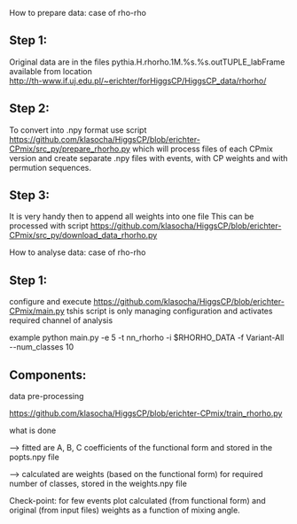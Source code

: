 How to prepare data: case of rho-rho

Step 1:
--------
Original data are in the files
    pythia.H.rhorho.1M.%s.%s.outTUPLE_labFrame
available from location   
http://th-www.if.uj.edu.pl/~erichter/forHiggsCP/HiggsCP_data/rhorho/

Step 2:
-------
To convert into .npy format use script
https://github.com/klasocha/HiggsCP/blob/erichter-CPmix/src_py/prepare_rhorho.py
which will process files of each CPmix version and create separate .npy files
with events, with CP weights and with permution sequences. 

Step 3:
--------
It is very handy then to append all weights into one file
This can be processed with script
https://github.com/klasocha/HiggsCP/blob/erichter-CPmix/src_py/download_data_rhorho.py

How to analyse data: case of rho-rho

Step 1:
-----------
configure and execute 
https://github.com/klasocha/HiggsCP/blob/erichter-CPmix/main.py
tshis script is only managing configuration and activates required channel of analysis

example
python main.py -e 5 -t nn_rhorho -i $RHORHO_DATA -f Variant-All --num_classes 10

Components:
------------
data pre-processing

https://github.com/klasocha/HiggsCP/blob/erichter-CPmix/train_rhorho.py

what is done

  --> fitted are A, B, C coefficients of the functional form and stored in the popts.npy file
  
  --> calculated are weights (based on the functional form) for required number of classes,
      stored in the weights.npy file
      
Check-point: for few events plot calculated (from functional form) and original (from input files) 
weights as a function of mixing angle.       
